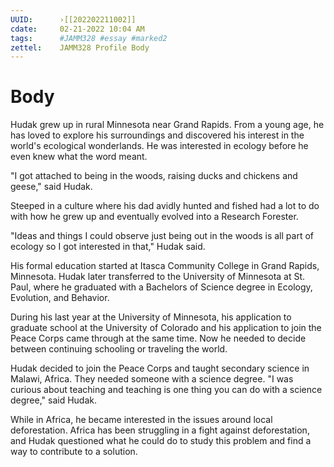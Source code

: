 ```yaml
---
UUID:      ›[[202202211002]] 
cdate:     02-21-2022 10:04 AM
tags:      #JAMM328 #essay #marked2 
zettel:    JAMM328 Profile Body
---
```

# Body

Hudak grew up in rural Minnesota near Grand Rapids. From a young age, he has loved to explore his surroundings and discovered his interest in the world's ecological wonderlands. He was interested in ecology before he even knew what the word meant. 

"I got attached to being in the woods, raising ducks and chickens and geese," said Hudak. 

Steeped in a culture where his dad avidly hunted and fished had a lot to do with how he grew up and eventually evolved into a Research Forester.

"Ideas and things I could observe just being out in the woods is all part of ecology so I got interested in that," Hudak said. 

His formal education started at Itasca Community College in Grand Rapids, Minnesota. Hudak later transferred to the University of Minnesota at St. Paul, where he graduated with a Bachelors of Science degree in Ecology, Evolution, and Behavior.

During his last year at the University of Minnesota, his application to graduate school at the University of Colorado and his application to join the Peace Corps came through at the same time. Now he needed to decide between continuing schooling or traveling the world. 

Hudak decided to join the Peace Corps and taught secondary science in Malawi, Africa. They needed someone with a science degree. "I was curious about teaching and teaching is one thing you can do with a science degree," said Hudak. 

While in Africa, he became interested in the issues around local deforestation. Africa has been struggling in a fight against deforestation, and Hudak questioned what he could do to study this problem and find a way to contribute to a solution.  



 
